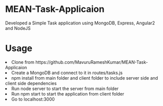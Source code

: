 # MEAN-Task-Applicaion
Developed a Simple Task application using MongoDB, Express, Angular2 and NodeJS
# Usage
<li>Clone from https://github.com/MavuruRameshKumar/MEAN-Task-Applicaion</li>
<li>Create a MongoDB and connect to it in routes/tasks.js</li>
<li>npm install from main folder and client folder to include server side and client side dependencies</li>
<li>Run node server to start the server from main folder</li>
<li>Run npm start to start the application from client folder</li>
<li>Go to localhost:3000</li>
